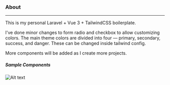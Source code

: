 ### About
---
This is my personal Laravel + Vue 3 + TailwindCSS boilerplate. 

I've done minor changes to form radio and checkbox to allow customizing colors.
The main theme colors are divided into four &mdash; primary, secondary, success, and danger.
These can be changed inside tailwind config.

More components will be added as I create more projects.

##### Sample Components
![Alt text](https://i.imgur.com/tC1qmh2.png "Example")
